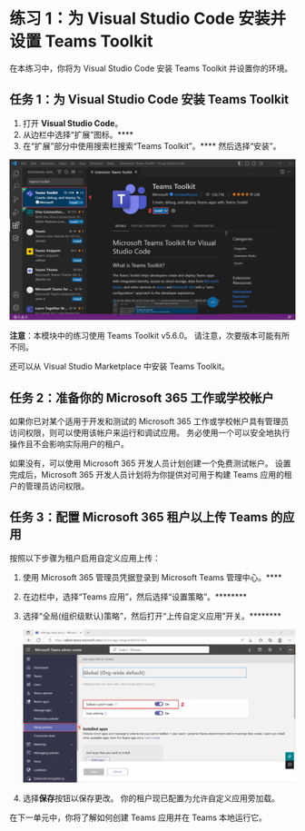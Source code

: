 # 练习 1：为 Visual Studio Code 安装并设置 Teams Toolkit

在本练习中，你将为 Visual Studio Code 安装 Teams Toolkit 并设置你的环境。

## 任务 1：为 Visual Studio Code 安装 Teams Toolkit

1. 打开 **Visual Studio Code**。
2. 从边栏中选择“扩展”图标。****
3. 在“扩展”部分中使用搜索栏搜索“Teams Toolkit”。**** 然后选择“安装”。

![在 Visual Studio Code 上安装 Teams Toolkit 的屏幕截图。](../../media/teams-toolkit-install.png)

**注意**：本模块中的练习使用 Teams Toolkit v5.6.0。 请注意，次要版本可能有所不同。

还可以从 Visual Studio Marketplace 中安装 Teams Toolkit。[](https://marketplace.visualstudio.com/items?itemName=TeamsDevApp.ms-teams-vscode-extension)

## 任务 2：准备你的 Microsoft 365 工作或学校帐户

如果你已对某个适用于开发和测试的 Microsoft 365 工作或学校帐户具有管理员访问权限，则可以使用该帐户来运行和调试应用。 务必使用一个可以安全地执行操作且不会影响实际用户的租户。

如果没有，可以使用 Microsoft 365 开发人员计划创建一个免费测试帐户。[](https://aka.ms/m365developers)  设置完成后，Microsoft 365 开发人员计划将为你提供对可用于构建 Teams 应用的租户的管理员访问权限。

## 任务 3：配置 Microsoft 365 租户以上传 Teams 的应用

按照以下步骤为租户启用自定义应用上传：

1. 使用 Microsoft 365 管理员凭据登录到 Microsoft Teams 管理中心。[](https://admin.teams.microsoft.com)****

2. 在边栏中，选择“Teams 应用”，然后选择“设置策略”。********

3. 选择“全局(组织级默认)策略”，然后打开“上传自定义应用”开关。********

   ![配置自定义应用上传的屏幕截图。](../../media/configure-upload-apps.png)

4. 选择**保存**按钮以保存更改。 你的租户现已配置为允许自定义应用旁加载。

在下一单元中，你将了解如何创建 Teams 应用并在 Teams 本地运行它。
